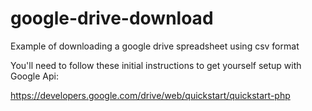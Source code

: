 google-drive-download
=====================

Example of downloading a google drive spreadsheet using csv format

You'll need to follow these initial instructions to get yourself setup with Google Api:

https://developers.google.com/drive/web/quickstart/quickstart-php


